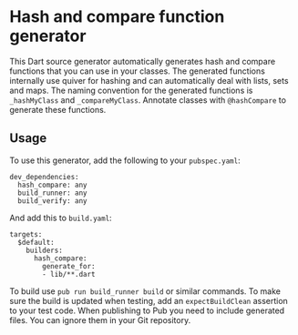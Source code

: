 # Hash and compare function generator
This Dart source generator automatically generates hash and compare functions
that you can use in your classes. The generated functions internally use quiver
for hashing and can automatically deal with lists, sets and maps. The naming
convention for the generated functions is `_hashMyClass` and `_compareMyClass`.
Annotate classes with `@hashCompare` to generate these functions.

## Usage
To use this generator, add the following to your `pubspec.yaml`:

```
dev_dependencies:
  hash_compare: any
  build_runner: any
  build_verify: any
```

And add this to `build.yaml`:

```
targets:
  $default:
    builders:
      hash_compare:
        generate_for:
        - lib/**.dart
```

To build use `pub run build_runner build` or similar commands. To make sure the
build is updated when testing, add an `expectBuildClean` assertion to your test
code. When publishing to Pub you need to include generated files. You can ignore
them in your Git repository.
